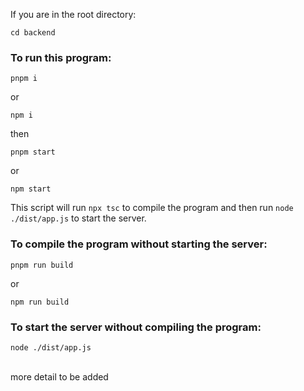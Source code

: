 <!-- @format -->

If you are in the root directory:

```
cd backend
```

### To run this program:

```
pnpm i
```

or

```
npm i
```

then

```
pnpm start
```

or

```
npm start
```

This script will run `npx tsc` to compile the program and then run `node ./dist/app.js` to start the server.

### To compile the program without starting the server:

```
pnpm run build
```

or

```
npm run build
```

### To start the server without compiling the program:

```
node ./dist/app.js
```

<br>
more detail to be added
